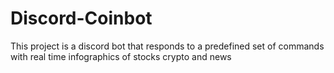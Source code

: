 # Discord-Coinbot
This project is a discord bot that responds to a predefined set of commands with real time infographics of stocks crypto and news 
